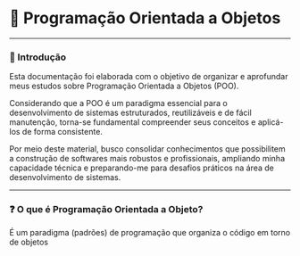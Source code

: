 # 🧱 Programação Orientada a Objetos

---

### 📖 Introdução
Esta documentação foi elaborada com o objetivo de organizar e aprofundar meus estudos sobre Programação Orientada a Objetos (POO).

Considerando que a POO é um paradigma essencial para o desenvolvimento de sistemas estruturados, reutilizáveis e de fácil manutenção, torna-se fundamental compreender seus conceitos e aplicá-los de forma consistente.

Por meio deste material, busco consolidar conhecimentos que possibilitem a construção de softwares mais robustos e profissionais, ampliando minha capacidade técnica e preparando-me para desafios práticos na área de desenvolvimento de sistemas.

--- 

### ❓ O que é Programação Orientada a Objeto?
É um paradigma (padrões) de programação que organiza o código em torno de objetos
